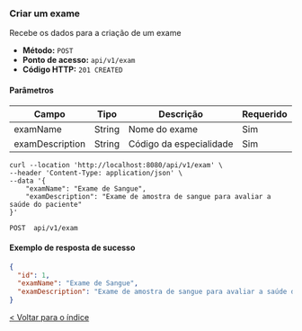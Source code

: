 ### Criar um exame

Recebe os dados para a criação de um exame

- **Método:** `POST`
- **Ponto de acesso:** `api/v1/exam`
- **Código HTTP:** `201 CREATED`

#### Parâmetros
| **Campo**       | **Tipo** | **Descrição**           | **Requerido** |
|-----------------|----------|-------------------------|---------------|
| examName        | String   | Nome do exame           | Sim           |
| examDescription | String   | Código da especialidade | Sim           |


```shell
curl --location 'http://localhost:8080/api/v1/exam' \
--header 'Content-Type: application/json' \
--data '{
    "examName": "Exame de Sangue",
    "examDescription": "Exame de amostra de sangue para avaliar a saúde do paciente"
}'
```
    POST  api/v1/exam

#### Exemplo de resposta de sucesso

```json
{
  "id": 1,
  "examName": "Exame de Sangue",
  "examDescription": "Exame de amostra de sangue para avaliar a saúde do paciente"
}
```

[< Voltar para o índice](../../README.md)
